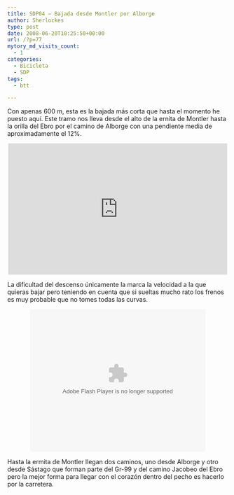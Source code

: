 ```yaml
---
title: SDP04 – Bajada desde Montler por Alborge
author: Sherlockes
type: post
date: 2008-06-20T10:25:50+00:00
url: /?p=77
mytory_md_visits_count:
  - 1
categories:
  - Bicicleta
  - SDP
tags:
  - btt

---
```

Con apenas 600 m, esta es la bajada más corta que hasta el momento he puesto aquí. Este tramo nos lleva desde el alto de la ernita de Montler hasta la orilla del Ebro por el camino de Alborge con una pendiente media de aproximadamente el 12%.

<center>
  </p> 
  
  <p>
    <iframe width="500" height="300" frameborder="0" scrolling="no" marginheight="0" marginwidth="0" src="http://maps.google.es/maps/ms?ie=UTF8&oe=utf-8&hl=es&t=k&s=AARTsJrF5NG9m7SJRtJPlEx2S-cYEijVkw&msa=0&msid=111152816132524459472.00045015dd1abd1832acb&ll=41.343518,-0.33253&spn=0.004833,0.010729&z=16&output=embed"></iframe>
  </p>
  
  <p>
    </center>
  </p>
  
  <p>
    La dificultad del descenso únicamente la marca la velocidad a la que quieras bajar pero teniendo en cuenta que si sueltas mucho rato los frenos es muy probable que no tomes todas las curvas.
  </p>
  
  <p>
    <center>
      <embed id="VideoPlayback" style="width:400px;height:326px" allowFullScreen="true" src="http://video.google.com/googleplayer.swf?docid=-6389949463317763048&hl=es&fs=true" type="application/x-shockwave-flash">
      </embed>
    </center>
  </p>
  
  <p>
    Hasta la ermita de Montler llegan dos caminos, uno desde Alborge y otro desde Sástago que forman parte del Gr-99 y del camino Jacobeo del Ebro pero la mejor forma para llegar con el corazón dentro del pecho es hacerlo por la carretera.
  </p>